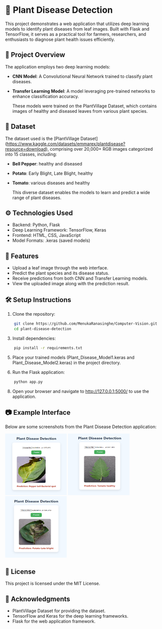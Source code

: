 # 🌿 Plant Disease Detection

  This project demonstrates a web application that utilizes deep learning models to identify plant diseases from leaf images. Built with Flask and TensorFlow, it serves as a practical tool for farmers,      researchers, and enthusiasts to diagnose plant health issues efficiently.

## 📌 Project Overview

  The application employs two deep learning models:
  
- **CNN Model**: A Convolutional Neural Network trained to classify plant diseases.
- **Transfer Learning Model**: A model leveraging pre-trained networks to enhance classification accuracy.
  
  These models were trained on the PlantVillage Dataset, which contains images of healthy and diseased leaves from various plant species.

## 🧠 Dataset

  The dataset used is the [PlantVillage Dataset] (https://www.kaggle.com/datasets/emmarex/plantdisease?resource=download), comprising over 20,000+ RGB images categorized into 15 classes, including:
  
- **Bell Pepper**: healthy and diseased
- **Potato**: Early Blight, Late Blight, healthy
- **Tomato**: various diseases and healthy
    
  This diverse dataset enables the models to learn and predict a wide range of plant diseases.

## ⚙️ Technologies Used

  * Backend: Python, Flask
  * Deep Learning Framework: TensorFlow, Keras
  * Frontend: HTML, CSS, JavaScript
  * Model Formats: .keras (saved models)

## 🚀 Features

  * Upload a leaf image through the web interface.
  * Predict the plant species and its disease status.
  * Receive predictions from both CNN and Transfer Learning models.
  * View the uploaded image along with the prediction result.

## 🛠️ Setup Instructions

  1. Clone the repository:
```bash
    git clone https://github.com/MenukaRanasinghe/Computer-Vision.git
    cd plant-disease-detection
```

  3. Install dependencies:
```bash
    pip install -r requirements.txt
```

  5. Place your trained models (Plant_Disease_Model1.keras and Plant_Disease_Model2.keras) in the project directory.

  6. Run the Flask application:
```bash
    python app.py
```

  8. Open your browser and navigate to http://127.0.0.1:5000/ to use the application.

## 📷 Example Interface

Below are some screenshots from the Plant Disease Detection application:

<p float="left">
  <img src="Screenshot1.png" width="200" height="200" />
  <img src="Screenshot2.png" width="200" height="200" />
  <img src="Screenshot3.png" width="200" height="200" />
</p>

## 📄 License

  This project is licensed under the MIT License.

## 📌 Acknowledgments

  * PlantVillage Dataset for providing the dataset.
  * TensorFlow and Keras for the deep learning frameworks.
  * Flask for the web application framework.
